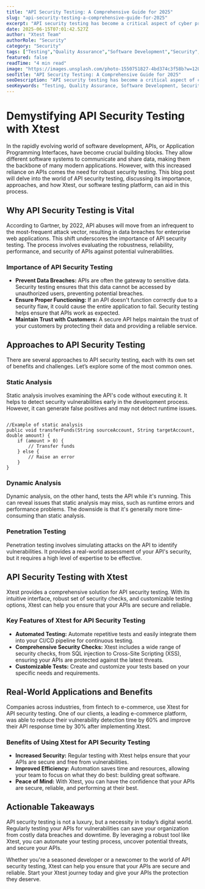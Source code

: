 ```yaml
---
title: "API Security Testing: A Comprehensive Guide for 2025"
slug: "api-security-testing-a-comprehensive-guide-for-2025"
excerpt: "API security testing has become a critical aspect of cyber protection. Discover the latest strategies and tools to fortify your system against potential threats, prevent data breaches, and ensure seamless operations. Step into our comprehensive guide and elevate your API security testing techniques in todays digital landscape."
date: 2025-06-15T07:01:42.527Z
author: "Xtest Team"
authorRole: "Security"
category: "Security"
tags: ["Testing","Quality Assurance","Software Development","Security","Vulnerability"]
featured: false
readTime: "4 min read"
image: "https://images.unsplash.com/photo-1550751827-4bd374c3f58b?w=1200&h=600&fit=crop"
seoTitle: "API Security Testing: A Comprehensive Guide for 2025"
seoDescription: "API security testing has become a critical aspect of cyber protection. Discover the latest strategies and tools to fortify your system against potential threats, prevent data breaches, and ensure seamless operations. Step into our comprehensive guide and elevate your API security testing techniques in todays digital landscape."
seoKeywords: "Testing, Quality Assurance, Software Development, Security, Vulnerability"
---
```


# Demystifying API Security Testing with Xtest

In the rapidly evolving world of software development, APIs, or Application Programming Interfaces, have become crucial building blocks. They allow different software systems to communicate and share data, making them the backbone of many modern applications. However, with this increased reliance on APIs comes the need for robust security testing. This blog post will delve into the world of API security testing, discussing its importance, approaches, and how Xtest, our software testing platform, can aid in this process.

## Why API Security Testing is Vital

According to Gartner, by 2022, API abuses will move from an infrequent to the most-frequent attack vector, resulting in data breaches for enterprise web applications. This shift underscores the importance of API security testing. The process involves evaluating the robustness, reliability, performance, and security of APIs against potential vulnerabilities.

### Importance of API Security Testing

*   **Prevent Data Breaches:** APIs are often the gateway to sensitive data. Security testing ensures that this data cannot be accessed by unauthorized users, preventing potential breaches.
*   **Ensure Proper Functioning:** If an API doesn't function correctly due to a security flaw, it could cause the entire application to fail. Security testing helps ensure that APIs work as expected.
*   **Maintain Trust with Customers:** A secure API helps maintain the trust of your customers by protecting their data and providing a reliable service.

## Approaches to API Security Testing

There are several approaches to API security testing, each with its own set of benefits and challenges. Let’s explore some of the most common ones.

### Static Analysis

Static analysis involves examining the API's code without executing it. It helps to detect security vulnerabilities early in the development process. However, it can generate false positives and may not detect runtime issues.

```

//Example of static analysis
public void transferFunds(String sourceAccount, String targetAccount, double amount) {
    if (amount > 0) {
        // Transfer funds
    } else {
        // Raise an error
    }
}
```

### Dynamic Analysis

Dynamic analysis, on the other hand, tests the API while it's running. This can reveal issues that static analysis may miss, such as runtime errors and performance problems. The downside is that it's generally more time-consuming than static analysis.

### Penetration Testing

Penetration testing involves simulating attacks on the API to identify vulnerabilities. It provides a real-world assessment of your API's security, but it requires a high level of expertise to be effective.

## API Security Testing with Xtest

Xtest provides a comprehensive solution for API security testing. With its intuitive interface, robust set of security checks, and customizable testing options, Xtest can help you ensure that your APIs are secure and reliable.

### Key Features of Xtest for API Security Testing

*   **Automated Testing:** Automate repetitive tests and easily integrate them into your CI/CD pipeline for continuous testing.
*   **Comprehensive Security Checks:** Xtest includes a wide range of security checks, from SQL injection to Cross-Site Scripting (XSS), ensuring your APIs are protected against the latest threats.
*   **Customizable Tests:** Create and customize your tests based on your specific needs and requirements.

## Real-World Applications and Benefits

Companies across industries, from fintech to e-commerce, use Xtest for API security testing. One of our clients, a leading e-commerce platform, was able to reduce their vulnerability detection time by 60% and improve their API response time by 30% after implementing Xtest.

### Benefits of Using Xtest for API Security Testing

*   **Increased Security:** Regular testing with Xtest helps ensure that your APIs are secure and free from vulnerabilities.
*   **Improved Efficiency:** Automation saves time and resources, allowing your team to focus on what they do best: building great software.
*   **Peace of Mind:** With Xtest, you can have the confidence that your APIs are secure, reliable, and performing at their best.

## Actionable Takeaways

API security testing is not a luxury, but a necessity in today’s digital world. Regularly testing your APIs for vulnerabilities can save your organization from costly data breaches and downtime. By leveraging a robust tool like Xtest, you can automate your testing process, uncover potential threats, and secure your APIs.

Whether you're a seasoned developer or a newcomer to the world of API security testing, Xtest can help you ensure that your APIs are secure and reliable. Start your Xtest journey today and give your APIs the protection they deserve.
